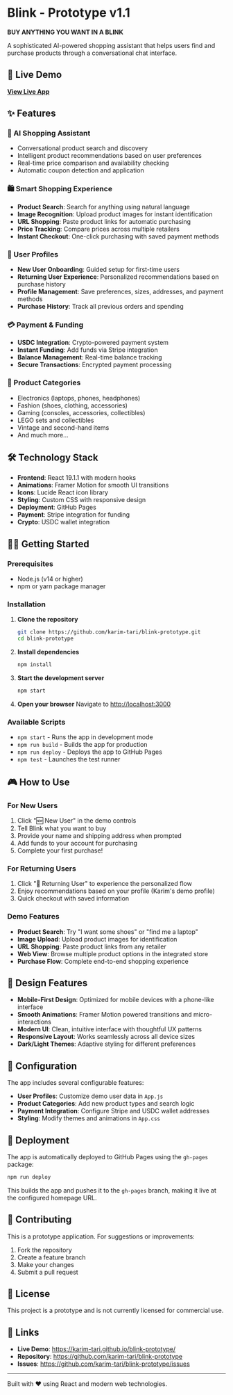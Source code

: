 # Blink - Prototype v1.1

**BUY ANYTHING YOU WANT IN A BLINK**

A sophisticated AI-powered shopping assistant that helps users find and purchase products through a conversational chat interface.

## 🚀 Live Demo

**[View Live App](https://karim-tari.github.io/blink-prototype/)**

## ✨ Features

### 🤖 AI Shopping Assistant
- Conversational product search and discovery
- Intelligent product recommendations based on user preferences
- Real-time price comparison and availability checking
- Automatic coupon detection and application

### 🛍️ Smart Shopping Experience
- **Product Search**: Search for anything using natural language
- **Image Recognition**: Upload product images for instant identification
- **URL Shopping**: Paste product links for automatic purchasing
- **Price Tracking**: Compare prices across multiple retailers
- **Instant Checkout**: One-click purchasing with saved payment methods

### 👤 User Profiles
- **New User Onboarding**: Guided setup for first-time users
- **Returning User Experience**: Personalized recommendations based on purchase history
- **Profile Management**: Save preferences, sizes, addresses, and payment methods
- **Purchase History**: Track all previous orders and spending

### 💳 Payment & Funding
- **USDC Integration**: Crypto-powered payment system
- **Instant Funding**: Add funds via Stripe integration
- **Balance Management**: Real-time balance tracking
- **Secure Transactions**: Encrypted payment processing

### 🎯 Product Categories
- Electronics (laptops, phones, headphones)
- Fashion (shoes, clothing, accessories)
- Gaming (consoles, accessories, collectibles)
- LEGO sets and collectibles
- Vintage and second-hand items
- And much more...

## 🛠️ Technology Stack

- **Frontend**: React 19.1.1 with modern hooks
- **Animations**: Framer Motion for smooth UI transitions
- **Icons**: Lucide React icon library
- **Styling**: Custom CSS with responsive design
- **Deployment**: GitHub Pages
- **Payment**: Stripe integration for funding
- **Crypto**: USDC wallet integration

## 🏃‍♂️ Getting Started

### Prerequisites
- Node.js (v14 or higher)
- npm or yarn package manager

### Installation

1. **Clone the repository**
   ```bash
   git clone https://github.com/karim-tari/blink-prototype.git
   cd blink-prototype
   ```

2. **Install dependencies**
   ```bash
   npm install
   ```

3. **Start the development server**
   ```bash
   npm start
   ```

4. **Open your browser**
   Navigate to [http://localhost:3000](http://localhost:3000)

### Available Scripts

- `npm start` - Runs the app in development mode
- `npm run build` - Builds the app for production
- `npm run deploy` - Deploys the app to GitHub Pages
- `npm test` - Launches the test runner

## 🎮 How to Use

### For New Users
1. Click "🆕 New User" in the demo controls
2. Tell Blink what you want to buy
3. Provide your name and shipping address when prompted
4. Add funds to your account for purchasing
5. Complete your first purchase!

### For Returning Users
1. Click "👋 Returning User" to experience the personalized flow
2. Enjoy recommendations based on your profile (Karim's demo profile)
3. Quick checkout with saved information

### Demo Features
- **Product Search**: Try "I want some shoes" or "find me a laptop"
- **Image Upload**: Upload product images for identification
- **URL Shopping**: Paste product links from any retailer
- **Web View**: Browse multiple product options in the integrated store
- **Purchase Flow**: Complete end-to-end shopping experience

## 🎨 Design Features

- **Mobile-First Design**: Optimized for mobile devices with a phone-like interface
- **Smooth Animations**: Framer Motion powered transitions and micro-interactions
- **Modern UI**: Clean, intuitive interface with thoughtful UX patterns
- **Responsive Layout**: Works seamlessly across all device sizes
- **Dark/Light Themes**: Adaptive styling for different preferences

## 🔧 Configuration

The app includes several configurable features:

- **User Profiles**: Customize demo user data in `App.js`
- **Product Categories**: Add new product types and search logic
- **Payment Integration**: Configure Stripe and USDC wallet addresses
- **Styling**: Modify themes and animations in `App.css`

## 🚀 Deployment

The app is automatically deployed to GitHub Pages using the `gh-pages` package:

```bash
npm run deploy
```

This builds the app and pushes it to the `gh-pages` branch, making it live at the configured homepage URL.

## 🤝 Contributing

This is a prototype application. For suggestions or improvements:

1. Fork the repository
2. Create a feature branch
3. Make your changes
4. Submit a pull request

## 📝 License

This project is a prototype and is not currently licensed for commercial use.

## 🔗 Links

- **Live Demo**: https://karim-tari.github.io/blink-prototype/
- **Repository**: https://github.com/karim-tari/blink-prototype
- **Issues**: https://github.com/karim-tari/blink-prototype/issues

---

Built with ❤️ using React and modern web technologies.